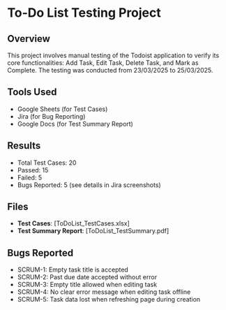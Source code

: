 # To-Do List Testing Project

## Overview
This project involves manual testing of the Todoist application to verify its core functionalities: Add Task, Edit Task, Delete Task, and Mark as Complete. The testing was conducted from 23/03/2025 to 25/03/2025.

## Tools Used
- Google Sheets (for Test Cases)
- Jira (for Bug Reporting)
- Google Docs (for Test Summary Report)

## Results
- Total Test Cases: 20
- Passed: 15
- Failed: 5
- Bugs Reported: 5 (see details in Jira screenshots)

## Files
- **Test Cases**: [ToDoList_TestCases.xlsx]
- **Test Summary Report**: [ToDoList_TestSummary.pdf]

## Bugs Reported
- SCRUM-1: Empty task title is accepted
- SCRUM-2: Past due date accepted without error
- SCRUM-3: Empty title allowed when editing task
- SCRUM-4: No clear error message when editing task offline
- SCRUM-5: Task data lost when refreshing page during creation
